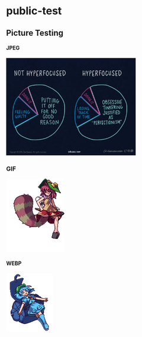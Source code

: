 # public-test

## Picture Testing

#### JPEG

<img alt="adhd-hyperfocus" src="https://github.com/semanticdata/public-test/blob/main/JPEG/adhd-hyperfocus.jpg" width="350" />

### GIF

<img alt="gif animation" src="https://github.com/semanticdata/public-test/blob/main/GIF/67.gif" />

#### WEBP

<img alt="webp animation" src="https://raw.githubusercontent.com/semanticdata/public-test/main/WEBP/67.webp" />
